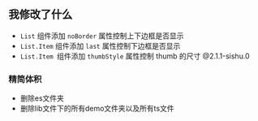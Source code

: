 ## 我修改了什么

- `List` 组件添加 `noBorder` 属性控制上下边框是否显示
- `List.Item` 组件添加 `last` 属性控制下边框是否显示
- `List.Item `组件添加 `thumbStyle` 属性控制 thumb 的尺寸 @2.1.1-sishu.0

### 精简体积

- 删除es文件夹
- 删除lib文件下的所有demo文件夹以及所有ts文件
